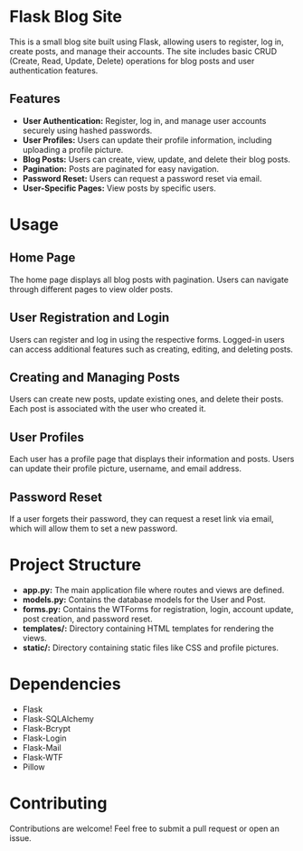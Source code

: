 # Flask Blog Site

This is a small blog site built using Flask, allowing users to register, log in, create posts, and manage their accounts. The site includes basic CRUD (Create, Read, Update, Delete) operations for blog posts and user authentication features.

## Features

- **User Authentication:** Register, log in, and manage user accounts securely using hashed passwords.
- **User Profiles:** Users can update their profile information, including uploading a profile picture.
- **Blog Posts:** Users can create, view, update, and delete their blog posts.
- **Pagination:** Posts are paginated for easy navigation.
- **Password Reset:** Users can request a password reset via email.
- **User-Specific Pages:** View posts by specific users.

# Usage

## Home Page

The home page displays all blog posts with pagination. Users can navigate through different pages to view older posts.

## User Registration and Login

Users can register and log in using the respective forms. Logged-in users can access additional features such as creating, editing, and deleting posts.

## Creating and Managing Posts

Users can create new posts, update existing ones, and delete their posts. Each post is associated with the user who created it.

## User Profiles

Each user has a profile page that displays their information and posts. Users can update their profile picture, username, and email address.

## Password Reset

If a user forgets their password, they can request a reset link via email, which will allow them to set a new password.

# Project Structure

- **app.py:** The main application file where routes and views are defined.
- **models.py:** Contains the database models for the User and Post.
- **forms.py:** Contains the WTForms for registration, login, account update, post creation, and password reset.
- **templates/:** Directory containing HTML templates for rendering the views.
- **static/:** Directory containing static files like CSS and profile pictures.

# Dependencies

- Flask
- Flask-SQLAlchemy
- Flask-Bcrypt
- Flask-Login
- Flask-Mail
- Flask-WTF
- Pillow

# Contributing

Contributions are welcome! Feel free to submit a pull request or open an issue.
